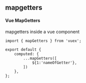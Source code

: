 ## mapgetters
#### Vue MapGetters
mapgetters inside a vue component
```
import { mapGetters } from 'vuex';

export default {
	computed: {
		...mapGetters([
			${1:'nameOfGetter'},
		])
	},
};
```